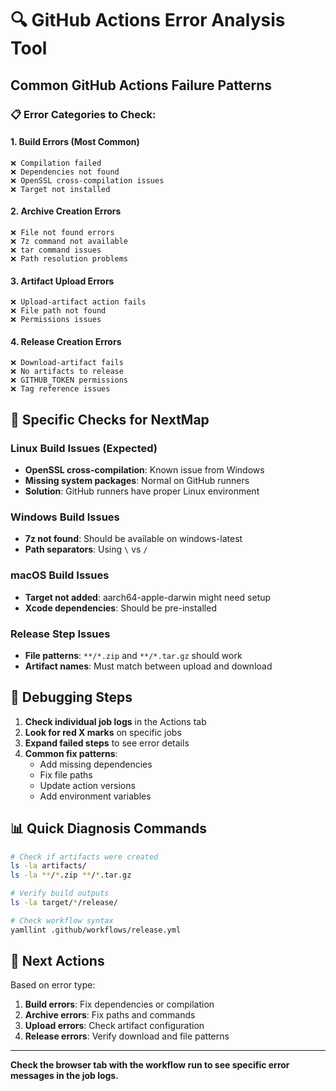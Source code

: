 # 🔍 GitHub Actions Error Analysis Tool

## Common GitHub Actions Failure Patterns

### 📋 Error Categories to Check:

#### 1. **Build Errors** (Most Common)
```
❌ Compilation failed
❌ Dependencies not found 
❌ OpenSSL cross-compilation issues
❌ Target not installed
```

#### 2. **Archive Creation Errors**
```
❌ File not found errors
❌ 7z command not available
❌ tar command issues
❌ Path resolution problems
```

#### 3. **Artifact Upload Errors**
```
❌ Upload-artifact action fails
❌ File path not found
❌ Permissions issues
```

#### 4. **Release Creation Errors**
```
❌ Download-artifact fails
❌ No artifacts to release
❌ GITHUB_TOKEN permissions
❌ Tag reference issues
```

## 🎯 Specific Checks for NextMap

### Linux Build Issues (Expected)
- **OpenSSL cross-compilation**: Known issue from Windows
- **Missing system packages**: Normal on GitHub runners
- **Solution**: GitHub runners have proper Linux environment

### Windows Build Issues
- **7z not found**: Should be available on windows-latest
- **Path separators**: Using `\` vs `/`

### macOS Build Issues  
- **Target not added**: aarch64-apple-darwin might need setup
- **Xcode dependencies**: Should be pre-installed

### Release Step Issues
- **File patterns**: `**/*.zip` and `**/*.tar.gz` should work
- **Artifact names**: Must match between upload and download

## 🔧 Debugging Steps

1. **Check individual job logs** in the Actions tab
2. **Look for red X marks** on specific jobs
3. **Expand failed steps** to see error details
4. **Common fix patterns**:
   - Add missing dependencies
   - Fix file paths
   - Update action versions
   - Add environment variables

## 📊 Quick Diagnosis Commands

```bash
# Check if artifacts were created
ls -la artifacts/
ls -la **/*.zip **/*.tar.gz

# Verify build outputs
ls -la target/*/release/

# Check workflow syntax
yamllint .github/workflows/release.yml
```

## 🚀 Next Actions

Based on error type:
1. **Build errors**: Fix dependencies or compilation
2. **Archive errors**: Fix paths and commands  
3. **Upload errors**: Check artifact configuration
4. **Release errors**: Verify download and file patterns

---

**Check the browser tab with the workflow run to see specific error messages in the job logs.**